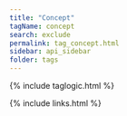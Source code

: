 ```yaml
---
title: "Concept"
tagName: concept
search: exclude
permalink: tag_concept.html
sidebar: api_sidebar
folder: tags
---
```

{% include taglogic.html %}

{% include links.html %}
